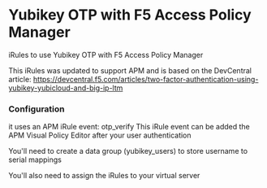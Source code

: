 # Yubikey OTP with F5 Access Policy Manager
iRules to use Yubikey OTP with F5 Access Policy Manager

This iRules was updated to support APM and is based on  the DevCentral article: https://devcentral.f5.com/articles/two-factor-authentication-using-yubikey-yubicloud-and-big-ip-ltm

### Configuration
it uses an APM iRule event: otp_verify
This iRule event can be added the APM Visual Policy Editor after your user authentication

You'll need to create a data group (yubikey_users) to store username to serial mappings

You'll also need to assign the iRules to your virtual server
